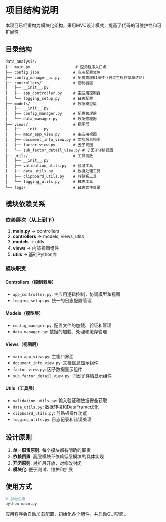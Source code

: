 # 项目结构说明

本项目已经重构为模块化架构，采用MVC设计模式，提高了代码的可维护性和可扩展性。

## 目录结构

```
data_analysis/
├── main.py                    # 应用程序入口点
├── config.json               # 应用配置文件
├── config_manager_ui.py      # 配置管理UI组件（通过主程序菜单访问）
├── controllers/              # 控制器层
│   ├── __init__.py
│   ├── app_controller.py     # 主应用控制器
│   └── logging_setup.py      # 日志配置
├── models/                   # 数据模型层
│   ├── __init__.py
│   ├── config_manager.py     # 配置管理器
│   └── data_manager.py       # 数据管理器
├── views/                    # 视图层
│   ├── __init__.py
│   ├── main_app_view.py      # 主应用视图
│   ├── document_info_view.py # 文档信息视图
│   ├── factor_view.py        # 因子视图
│   └── sub_factor_detail_view.py # 子因子详情视图
├── utils/                    # 工具函数
│   ├── __init__.py
│   ├── validation_utils.py   # 验证工具
│   ├── data_utils.py         # 数据处理工具
│   ├── clipboard_utils.py    # 剪贴板工具
│   └── logging_utils.py      # 日志工具
└── logs/                     # 日志文件目录
```

## 模块依赖关系

### 依赖层次（从上到下）
1. **main.py** → controllers
2. **controllers** → models, views, utils
3. **models** → utils
4. **views** → 内部视图组件
5. **utils** → 基础Python库

### 模块职责

#### Controllers（控制器层）
- `app_controller.py`: 主应用逻辑控制，协调模型和视图
- `logging_setup.py`: 统一的日志配置管理

#### Models（模型层）
- `config_manager.py`: 配置文件的加载、验证和管理
- `data_manager.py`: 数据的加载、处理和缓存管理

#### Views（视图层）
- `main_app_view.py`: 主窗口界面
- `document_info_view.py`: 文档信息显示组件
- `factor_view.py`: 因子数据显示组件
- `sub_factor_detail_view.py`: 子因子详情显示组件

#### Utils（工具层）
- `validation_utils.py`: 输入验证和数据安全获取
- `data_utils.py`: 数据转换和DataFrame优化
- `clipboard_utils.py`: 剪贴板操作功能
- `logging_utils.py`: 日志记录和错误处理

## 设计原则

1. **单一职责原则**: 每个模块都有明确的职责
2. **依赖倒置**: 高层模块不依赖低层模块的具体实现
3. **开闭原则**: 对扩展开放，对修改封闭
4. **模块化**: 便于测试、维护和扩展

## 使用方式

```python
# 启动应用
python main.py
```

应用程序会自动加载配置，初始化各个组件，并启动GUI界面。